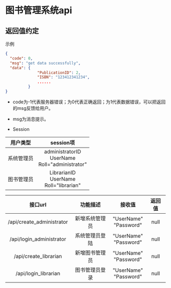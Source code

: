 # 图书管理系统api

## 返回值约定
示例
```json
{
  "code": 0,
  "msg": "get data successfully",
  "data": {
              "PublicationID": 2,
              "ISBN": "123412341234",
              ......
          }
}
```
* code为-1代表服务器错误；为0代表正确返回；为1代表数据错误，可以把返回的msg反馈给用户。

* msg为消息提示。

* Session

| 用户类型 | session项 |
|:----:|:----:|
| 系统管理员 | administratorID<br>UserName<br>Roll="administrator"|
| 图书管理员 | LibrarianID<br>UserName<br>Roll="librarian"

| 接口url | 功能描述 | 接收值 | 返回值 |
|:------:|:------:|:-----:|:-----:|
|/api/create_administrator|新增系统管理员|"UserName"<br/>"Password"|null
|/api/login_administrator|系统管理员登陆|"UserName"<br>"Password"|null
|/api/create_librarian|新增图书管理员|"UserName"<br/>"Password"|null
|/api/login_librarian|图书管理员登录|"UserName"<br/>"Password"|null


